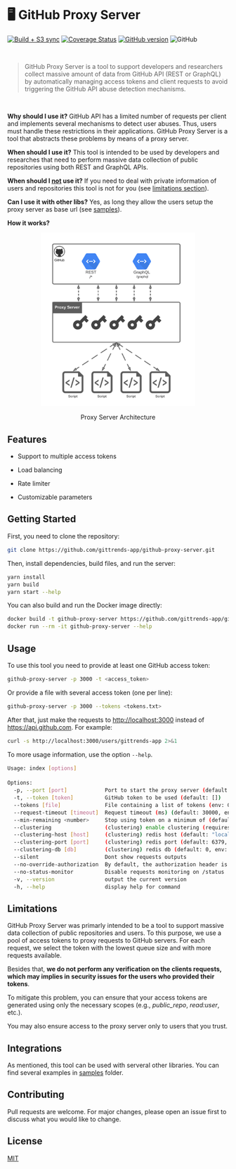 # 🖥️ GitHub Proxy Server

[![Build + S3 sync](https://github.com/gittrends-app/github-proxy-server/actions/workflows/build.yml/badge.svg?branch=master)](https://github.com/gittrends-app/github-proxy-server/actions/workflows/build.yml)
[![Coverage Status](https://coveralls.io/repos/github/gittrends-app/github-proxy-server/badge.svg)](https://coveralls.io/github/gittrends-app/github-proxy-server)
[![GitHub version](https://badge.fury.io/gh/gittrends-app%2Fgithub-proxy-server.svg)](https://badge.fury.io/gh/gittrends-app%2Fgithub-proxy-server)
![GitHub](https://img.shields.io/github/license/gittrends-app/github-proxy-server)

<br/>

> GitHub Proxy Server is a tool to support developers and researchers collect massive amount of data from GitHub API (REST or GraphQL) by automatically managing access tokens and client requests to avoid triggering the GitHub API abuse detection mechanisms.

<br/>

**Why should I use it?** GitHub API has a limited number of requests per client and implements several mechanisms to detect user abuses. Thus, users must handle these restrictions in their applications. GitHub Proxy Server is a tool that abstracts these problems by means of a proxy server.

**When should I use it?** This tool is intended to be used by developers and researches that need to perform massive data collection of public repositories using both REST and GraphQL APIs.

**When should I <ins>not</ins> use it?** If you need to deal with private information of users and repositories this tool is not for you (see [limitations section](#limitations)).

**Can I use it with other libs?** Yes, as long they allow the users setup the proxy server as base url (see [samples](samples)).

**How it works?**

<p align="center">
  <img src="architecture.png" alt="GitHub Proxy Server" width="350px"/>
</p>
<p align="center">Proxy Server Architecture</p>

## Features

- Support to multiple access tokens

- Load balancing

- Rate limiter

- Customizable parameters

## Getting Started

First, you need to clone the repository:

```bash
git clone https://github.com/gittrends-app/github-proxy-server.git
```

Then, install dependencies, build files, and run the server:

```bash
yarn install
yarn build
yarn start --help
```

You can also build and run the Docker image directly:

```bash
docker build -t github-proxy-server https://github.com/gittrends-app/github-proxy-server.git#master
docker run --rm -it github-proxy-server --help
```

## Usage

To use this tool you need to provide at least one GitHub access token:

```bash
github-proxy-server -p 3000 -t <access_token>
```

Or provide a file with several access token (one per line):

```bash
github-proxy-server -p 3000 --tokens <tokens.txt>
```

After that, just make the requests to <http://localhost:3000> instead of <https://api.github.com>. For example:

```bash
curl -s http://localhost:3000/users/gittrends-app 2>&1
```

To more usage information, use the option `--help`.

```bash
Usage: index [options]

Options:
  -p, --port [port]            Port to start the proxy server (default: 3000, env: PORT)
  -t, --token [token]          GitHub token to be used (default: [])
  --tokens [file]              File containing a list of tokens (env: GPS_TOKENS_FILE)
  --request-timeout [timeout]  Request timeout (ms) (default: 30000, env: GPS_REQUEST_TIMEOUT)
  --min-remaining <number>     Stop using token on a minimum of (default: 100, env: GPS_MIN_REMAINING)
  --clustering                 (clustering) enable clustering (requires redis) (default: false, env: GPS_CLUSTERING_HOST)
  --clustering-host [host]     (clustering) redis host (default: "localhost", env: GPS_CLUSTERING_HOST)
  --clustering-port [port]     (clustering) redis port (default: 6379, env: GPS_CLUSTERING_PORT)
  --clustering-db [db]         (clustering) redis db (default: 0, env: GPS_CLUSTERING_DB)
  --silent                     Dont show requests outputs
  --no-override-authorization  By default, the authorization header is overrided with a configured token
  --no-status-monitor          Disable requests monitoring on /status
  -v, --version                output the current version
  -h, --help                   display help for command
```

## Limitations

GitHub Proxy Server was primarly intended to be a tool to support massive data collection of public repositories and users. To this purpose, we use a pool of access tokens to proxy requests to GitHub servers. For each request, we select the token with the lowest queue size and with more requests available.

Besides that, **we do not perform any verification on the clients requests, which may implies in security issues for the users who provided their tokens**.

To mitigate this problem, you can ensure that your access tokens are generated using only the necessary scopes (e.g., _public_repo_, _read:user_, etc.).

You may also ensure access to the proxy server only to users that you trust.

## Integrations

As mentioned, this tool can be used with serveral other libraries. You can find several examples in [samples](samples) folder.

## Contributing

Pull requests are welcome. For major changes, please open an issue first to discuss what you would like to change.

## License

[MIT](https://choosealicense.com/licenses/mit/)
